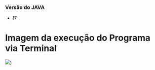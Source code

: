 ### Versão do JAVA

- 17

# Imagem da execução do Programa via Terminal 

![](https://github.com/user-attachments/assets/9118e14c-7699-4bfa-9b24-21ab9ee1592d))
